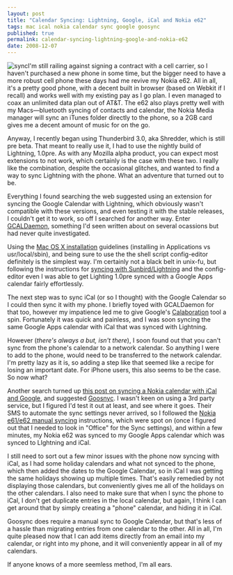 ```yaml
---
layout: post
title: "Calendar Syncing: Lightning, Google, iCal and Nokia e62"
tags: mac ical nokia calendar sync google goosync
published: true
permalink: calendar-syncing-lightning-google-and-nokia-e62
date: 2008-12-07
---
```


<img src="http://miklb.com/user/files/sync.jpg" alt="sync" class="right">I'm still railing against signing a contract with a cell carrier, so I haven't purchased a new phone in some time, but the bigger need to have a more robust cell phone these days had me revive my Nokia e62.  All in all, it's a pretty good phone, with a decent built in browser (based on Webkit if I recall) and works well with my existing pay as I go plan.  I even managed to coax an unlimited data plan out of AT&amp;T.  The e62 also plays pretty well with my Macs—bluetooth syncing of contacts and calendar, the Nokia Media manager will sync an iTunes folder directly to the phone, so a 2GB card gives me a decent amount of music for on the go.

Anyway, I recently began using Thunderbird 3.0, aka Shredder, which is still pre beta.  That meant to really use it, I had to use the nightly build of Lightning, 1.0pre.  As with any Mozilla alpha product, you can expect most extensions to not work, which certainly is the case with these two.  I really like the combination, despite the occasional glitches, and wanted to find a way to sync Lightning with the phone.  What an adventure that turned out to be.

Everything I found searching the web suggested using an extension for syncing the Google Calendar with Lightning, which obviously wasn't compatible with these versions, and even testing it with the stable releases, I couldn't get it to work, so off I searched for another way.  Enter <a href="http://gcaldaemon.sourceforge.net/">GCALDaemon</a>, something I'd seen written about on several ocassions but had never quite investigated.

Using the <a href="http://gcaldaemon.sourceforge.net/usage12.html">Mac OS X installation</a> guidelines (installing in Applications vs usr/local/sbin), and being sure to use the the shell script config-editor definitely is the simplest way.  I'm certainly not a black belt in unix-fu, but following the instructions for <a href="http://gcaldaemon.sourceforge.net/usage.html#top">syncing with Sunbird/Lightning</a> and the config-editor even I was able to get Lighting 1.0pre synced with a Google Apps calendar fairly effortlessly.

The next step was to sync iCal (or so I thought) with the Google Calendar so I could then sync it with my phone.  I briefly toyed with GCALDaemon for that too, however my impatience led me to give Google's <a href="http://code.google.com/p/calaboration/">Calaboration</a> tool a spin. Fortunately it was quick and painless, and I was soon syncing the same Google Apps calendar with iCal that was synced with Lightning.  

However (<em>there's always a but, isn't there</em>), I soon found out that you can't sync from the phone's calendar to a network calendar.  So anything I were to add to the phone, would need to be transferred to the network calendar.  I'm pretty lazy as it is, so adding a step like that seemed like a recipe for losing an important date.  For iPhone users, this also seems to be the case.  So now what?

Another search turned up <a href="http://thenokiablog.com/2008/09/29/how-to-sync-google-calendar-apple-ical-and-nokia-phone-calendar/">this post on syncing a Nokia calendar with iCal and Google</a>, and suggested <a href="http://www.goosync.com/">Goosnyc</a>. I wasn't keen on using a 3rd party service, but I figured I'd test it out at least, and see where it goes.  Their SMS to automate the sync settings never arrived, so I followed the <a href="http://www.goosync-forum.com/showthread.php?t=8">Nokia e61/e62 manual syncing</a> instructions, which were spot on (once I figured out that I needed to look in "Office" for the Sync settings), and within a few minutes, my Nokia e62 was synced to my Google Apps calendar which was synced to LIghtning and iCal.

I still need to sort out a few minor issues with the phone now syncing with iCal, as I had some holiday calendars and what not synced to the phone, which then added the dates to the Google Calendar, so in iCal I was getting the same holidays showing up multiple times.  That's easily remedied by not displaying those calendars, but conveniently gives me all of the holidays on the other calendars.  I also need to make sure that when I sync the phone to iCal, I don't get duplicate entries in the local calendar, but again, I think I can get around that by simply creating a "phone" calendar, and hiding it in iCal.

Goosync does require a manual sync to Google Calendar, but that's less of a hassle than migrating entries from one calendar to the other.  All in all, I'm quite pleased now that I can add items directly from an email into my calendar, or right into my phone, and it will conveniently appear in all of my calendars.

If anyone knows of a more seemless method, I'm all ears.
